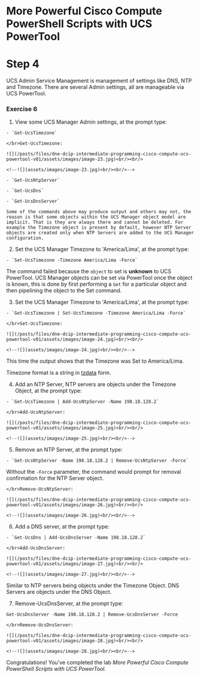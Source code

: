 # More Powerful Cisco Compute PowerShell Scripts with UCS PowerTool

# Step 4

UCS Admin Service Management is management of settings like DNS, NTP and Timezone.  There are several Admin settings, all are manageable via UCS PowerTool.

### Exercise 6

  1. View some UCS Manager Admin settings, at the prompt type:

    - `Get-UcsTimezone`

    </br>Get-UcsTimezone:

    ![](/posts/files/dne-dcip-intermediate-programming-cisco-compute-ucs-powertool-v01/assets/images/image-23.jpg)<br/><br/>

    <!--![](assets/images/image-23.jpg)<br/><br/>-->

    - `Get-UcsNtpServer`

    - `Get-UcsDns`

    - `Get-UcsDnsServer`

    Some of the commands above may produce output and others may not, the reason is that some objects within the UCS Manager object model are implicit. That is they are always there and cannot be deleted. For example the Timezone object is present by default, however NTP Server objects are created only when NTP Servers are added to the UCS Manager configuration.

  2. Set the UCS Manager Timezone to 'America/Lima', at the prompt type:

    - `Set-UcsTimezone -Timezone America/Lima -Force`

  The command failed because the `object` to set is **unknown** to UCS PowerTool. UCS Manager objects can be set via PowerTool once the object is known, this is done by first performing a `Get` for a particular object and then pipelining the object to the Set command.

  3. Set the UCS Manager Timezone to 'America/Lima', at the prompt type:

    - `Get-UcsTimezone | Set-UcsTimezone -Timezone America/Lima -Force`

    </br>Set-UcsTimezone:

    ![](/posts/files/dne-dcip-intermediate-programming-cisco-compute-ucs-powertool-v01/assets/images/image-24.jpg)<br/><br/>

    <!--![](assets/images/image-24.jpg)<br/><br/>-->

  This time the output shows that the Timezone was Set to America/Lima.

  Timezone format is a string in [tzdata](https://en.wikipedia.org/wiki/Tz_database) form.

  4. Add an NTP Server, NTP servers are objects under the Timezone Object, at the prompt type:

    - `Get-UcsTimezone | Add-UcsNtpServer -Name 198.18.128.2`

    </br>Add-UcsNtpServer:

    ![](/posts/files/dne-dcip-intermediate-programming-cisco-compute-ucs-powertool-v01/assets/images/image-25.jpg)<br/><br/>

    <!--![](assets/images/image-25.jpg)<br/><br/>-->

  5. Remove an NTP Server, at the prompt type:

    - `Get-UcsNtpServer -Name 198.18.128.2 | Remove-UcsNtpServer -Force`

  Without the `-Force` parameter, the command would prompt for removal confirmation for the NTP Server object.

    </br>Remove-UcsNtpServer:

    ![](/posts/files/dne-dcip-intermediate-programming-cisco-compute-ucs-powertool-v01/assets/images/image-26.jpg)<br/><br/>

    <!--![](assets/images/image-26.jpg)<br/><br/>-->

  6. Add a DNS server, at the prompt type:

    - `Get-UcsDns | Add-UcsDnsServer -Name 198.18.128.2`

    </br>Add-UcsDnsServer:

    ![](/posts/files/dne-dcip-intermediate-programming-cisco-compute-ucs-powertool-v01/assets/images/image-27.jpg)<br/><br/>

    <!--![](assets/images/image-27.jpg)<br/><br/>-->

  Similar to NTP servers being objects under the Timezone Object. DNS Servers are objects under the DNS Object.

  7. Remove-UcsDnsServer, at the prompt type:

  `Get-UcsDnsServer -Name 198.18.128.2 | Remove-UcsDnsServer -Force`

    </br>Remove-UcsDnsServer:

    ![](/posts/files/dne-dcip-intermediate-programming-cisco-compute-ucs-powertool-v01/assets/images/image-28.jpg)<br/><br/>

    <!--![](assets/images/image-28.jpg)<br/><br/>-->

Congratulations! You've completed the lab *More Powerful Cisco Compute PowerShell Scripts with UCS PowerTool*.
